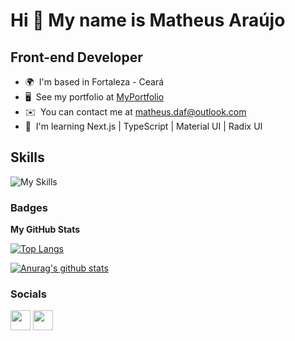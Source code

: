 # Hi 👋 My name is Matheus Araújo

## Front-end Developer

- 🌍  I'm based in Fortaleza - Ceará
- 🖥️  See my portfolio at [MyPortfolio](https://matheusaraujo.vercel.app/)
- ✉️  You can contact me at [matheus.daf@outlook.com](mailto:matheus.daf@outlook.com)
- 🧠  I'm learning Next.js | TypeScript | Material UI | Radix UI


## Skills
![My Skills](https://skillicons.dev/icons?i=html,css,react,ts,js,git,nodejs,express,prisma,sqlite,postgres,graphql,apollo,tailwind,sass,styledcomponents,php,laravel)

### Badges

<b>My GitHub Stats</b>

[![Top Langs](https://github-readme-stats.vercel.app/api/top-langs/?username=MatheusAFD&layout=compact&hide=starlark,objective_c,dart,css,scss,makefile&langs_count=8&theme=radical)](https://github.com/anuraghazra/github-readme-stats)

[![Anurag's github stats](https://github-readme-stats.vercel.app/api?username=MatheusAFD&count_private=true&hide=stars&show_icons=true&theme=radical)](https://github.com/anuraghazra/github-readme-stats)

### Socials

<p align="left"> <a href="https://www.github.com/MatheusAFD" target="_blank" rel="noreferrer"><img src="https://raw.githubusercontent.com/danielcranney/readme-generator/main/public/icons/socials/github.svg" width="32" height="32" /></a> <a href="https://www.linkedin.com/in/matheus-araujof" target="_blank" rel="noreferrer"><img src="https://raw.githubusercontent.com/danielcranney/readme-generator/main/public/icons/socials/linkedin.svg" width="32" height="32" /></a></p>

</div>
